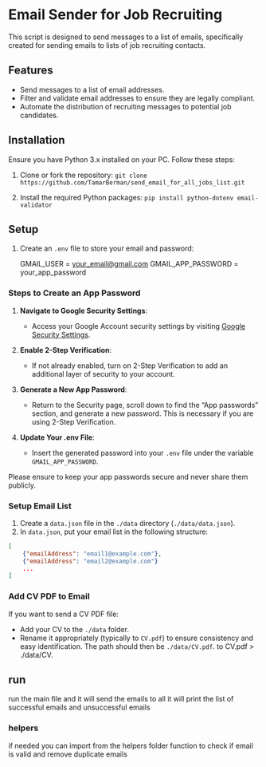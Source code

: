 # Email Sender for Job Recruiting

This script is designed to send messages to a list of emails, specifically created for sending emails to lists of job recruiting contacts.

## Features

- Send messages to a list of email addresses.
- Filter and validate email addresses to ensure they are legally compliant.
- Automate the distribution of recruiting messages to potential job candidates.

## Installation

Ensure you have Python 3.x installed on your PC. Follow these steps:

1. Clone or fork the repository:
   ```git clone https://github.com/TamarBerman/send_email_for_all_jobs_list.git```

4. Install the required Python packages:
   ```pip install python-dotenv email-validator```

## Setup

1. Create an `.env` file to store your email and password:

   GMAIL_USER = your_email@gmail.com
   GMAIL_APP_PASSWORD = your_app_password

### Steps to Create an App Password

1. **Navigate to Google Security Settings**:
   - Access your Google Account security settings by visiting [Google Security Settings](https://myaccount.google.com/security).

2. **Enable 2-Step Verification**:
   - If not already enabled, turn on 2-Step Verification to add an additional layer of security to your account.

3. **Generate a New App Password**:
   - Return to the Security page, scroll down to find the “App passwords” section, and generate a new password. This is necessary if you are using 2-Step Verification.

4. **Update Your .env File**:
   - Insert the generated password into your `.env` file under the variable `GMAIL_APP_PASSWORD`.

Please ensure to keep your app passwords secure and never share them publicly.

### Setup Email List

1. Create a `data.json` file in the `./data` directory (`./data/data.json`).
2. In `data.json`, put your email list in the following structure:
```json
[
    {"emailAddress": "email1@example.com"},
    {"emailAddress": "email2@example.com"}
    ...
]

```
### Add CV PDF to Email

If you want to send a CV PDF file:
- Add your CV to the `./data` folder.
- Rename it appropriately (typically to `CV.pdf`) to ensure consistency and easy identification. The path should then be `./data/CV.pdf`. to CV.pdf > ./data/CV.
## run
run the main file and it will send the emails to all
it will print the list of successful emails 
and unsuccessful emails 
### helpers 
if needed you can import from the helpers folder function to check if email is valid and remove duplicate emails 
